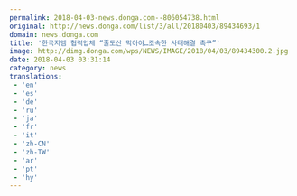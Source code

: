 ```yaml
---
permalink: 2018-04-03-news.donga.com--806054738.html
original: http://news.donga.com/list/3/all/20180403/89434693/1
domain: news.donga.com
title: '한국지엠 협력업체 “줄도산 막아야…조속한 사태해결 촉구”'
image: http://dimg.donga.com/wps/NEWS/IMAGE/2018/04/03/89434300.2.jpg
date: 2018-04-03 03:31:14
category: news
translations: 
 - 'en'
 - 'es'
 - 'de'
 - 'ru'
 - 'ja'
 - 'fr'
 - 'it'
 - 'zh-CN'
 - 'zh-TW'
 - 'ar'
 - 'pt'
 - 'hy'
---
```



